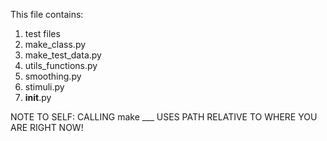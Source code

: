  This file contains:
1. test files
2. make_class.py
3. make_test_data.py
5. utils_functions.py
6. smoothing.py
7. stimuli.py
8. __init__.py

NOTE TO SELF: CALLING make ___ USES PATH RELATIVE TO WHERE YOU ARE RIGHT NOW!